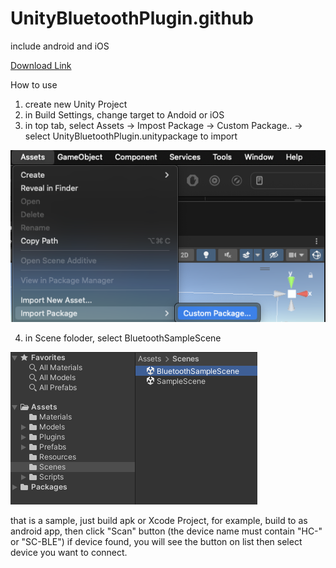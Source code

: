 # UnityBluetoothPlugin.github
include android and iOS

[Download Link](https://github.com/Space-Capsule/UnityBluetoothPlugin.github/raw/main/UnityBluetoothPlugin.unitypacka)

How to use
1) create new Unity Project
2) in Build Settings, change target to Andoid or iOS
3) in top tab, select Assets -> Impost Package -> Custom Package.. -> select UnityBluetoothPlugin.unitypackage to import

<img alt="Import Package" src="ImportPackage.png" />
   
4) in Scene foloder, select BluetoothSampleScene

<img alt="Open Sample Scene" src="OpenSampleScene.png" />


that is a sample, just build apk or Xcode Project, 
for example, 
build to as android app, 
then click "Scan" button (the device name must contain "HC-" or "SC-BLE")
if device found, you will see the button on list
then select device you want to connect.
